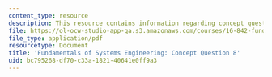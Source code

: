 ```yaml
---
content_type: resource
description: This resource contains information regarding concept question 8.
file: https://ol-ocw-studio-app-qa.s3.amazonaws.com/courses/16-842-fundamentals-of-systems-engineering-fall-2015/bc795268df70c33a182140641e0ff9a3_MIT16_842F15_Question8.pdf
file_type: application/pdf
resourcetype: Document
title: 'Fundamentals of Systems Engineering: Concept Question 8'
uid: bc795268-df70-c33a-1821-40641e0ff9a3
---
```

